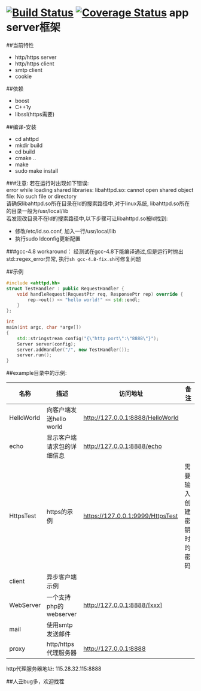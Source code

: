 [![Build Status](https://travis-ci.org/lucklove/ahttpd.svg?branch=master)](https://travis-ci.org/lucklove/ahttpd)
[![Coverage Status](https://coveralls.io/repos/lucklove/ahttpd/badge.svg?branch=master)](https://coveralls.io/r/lucklove/ahttpd?branch=master)
app server框架
===================

##当前特性
- http/https server
- http/https client
- smtp client
- cookie

##依赖
- boost
- C++1y  
- libssl(https需要)  

##编译-安装
- cd ahttpd  
- mkdir build  
- cd build  
- cmake ..  
- make  
- sudo make install

###注意:
若在运行时出现如下错误:  
error while loading shared libraries: libahttpd.so: cannot open shared object file: No such file or directory  
请确保libahttpd.so所在目录在ld的搜索路径中,对于linux系统, libahttpd.so所在的目录一般为/usr/local/lib  
若发现改目录不在ld的搜索路径中,以下步骤可让libahttpd.so被ld找到:  
- 修改/etc/ld.so.conf, 加入一行/usr/local/lib  
- 执行sudo ldconfig更新配置  

###gcc-4.8 workaround：
经测试在gcc-4.8下能编译通过,但是运行时抛出std::regex_error异常, 执行`sh gcc-4.8-fix.sh`可修复问题  

##示例
```c++
#include <ahttpd.hh>
struct TestHandler : public RequestHandler {
	void handleRequest(RequestPtr req, ResponsePtr rep) override {
		rep->out() << "hello world!" << std::endl;
	}
};

int
main(int argc, char *argv[])
{
	std::stringstream config("{\"http port\":\"8888\"}");
	Server server(config);
	server.addHandler("/", new TestHandler());
	server.run();
}
```
##example目录中的示例:

|   名称     |         描述                |             访问地址                 |           备注                    |
|------------|-----------------------------|--------------------------------------|-----------------------------------|
| HelloWorld | 向客户端发送hello world	   | http://127.0.0.1:8888/HelloWorld     |		             	      |
|   echo     | 显示客户端请求包的详细信息  | http://127.0.0.1:8888/echo           |	              		      |
| HttpsTest  | https的示例		   | https://127.0.0.1:9999/HttpsTest     |  需要输入创建密钥时的密码         |
|   client   | 异步客户端示例	           |				          |				      |
|  WebServer | 一个支持php的webserver      | http://127.0.0.1:8888/[xxx]          | 				      |
|   mail     | 使用smtp发送邮件		   |					  |				      |
|   proxy    | http/https代理服务器	   | http://127.0.0.1:8888		  | 				      |  

http代理服务器地址: 115.28.32.115:8888 

##人丑bug多，欢迎找茬
